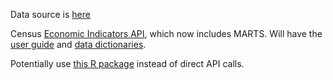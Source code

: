 Data source is [here](https://www.census.gov/retail/sales.html)

Census [Economic Indicators API](https://www.census.gov/data/developers/data-sets/economic-indicators.html),
which now includes MARTS. Will have the [user guide](https://www2.census.gov/data/api-documentation/EITS_API_User_Guide_Dec2020.pdf)
and [data dictionaries](https://www.census.gov/econ_datasets/).

Potentially use [this R package](https://www.hrecht.com/censusapi/index.html) instead
of direct API calls.